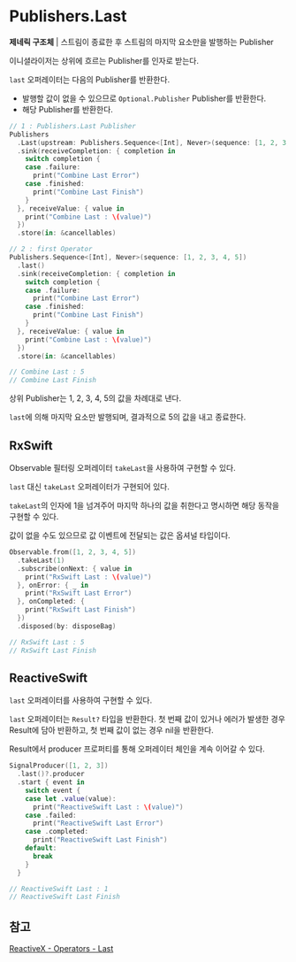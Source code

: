 # Publishers.Last

**제네릭 구조체** | 스트림이 종료한 후 스트림의 마지막 요소만을 발행하는 Publisher

이니셜라이저는 상위에 흐르는 Publisher를 인자로 받는다.

`last` 오퍼레이터는 다음의 Publisher를 반환한다.

- 발행할 값이 없을 수 있으므로 `Optional.Publisher` Publisher를 반환한다.
- 해당 Publisher를 반환한다.

```swift
// 1 : Publishers.Last Publisher
Publishers
  .Last(upstream: Publishers.Sequence<[Int], Never>(sequence: [1, 2, 3, 4, 5]))
  .sink(receiveCompletion: { completion in
    switch completion {
    case .failure:
      print("Combine Last Error")
    case .finished:
      print("Combine Last Finish")
    }
  }, receiveValue: { value in
    print("Combine Last : \(value)")
  })
  .store(in: &cancellables)

// 2 : first Operator
Publishers.Sequence<[Int], Never>(sequence: [1, 2, 3, 4, 5])
  .last()
  .sink(receiveCompletion: { completion in
    switch completion {
    case .failure:
      print("Combine Last Error")
    case .finished:
      print("Combine Last Finish")
    }
  }, receiveValue: { value in
    print("Combine Last : \(value)")
  })
  .store(in: &cancellables)

// Combine Last : 5
// Combine Last Finish
```

상위 Publisher는 1, 2, 3, 4, 5의 값을 차례대로 낸다.

`last`에 의해 마지막 요소만 발행되며, 결과적으로 5의 값을 내고 종료한다.

## RxSwift

Observable 필터링 오퍼레이터 `takeLast`을 사용하여 구현할 수 있다.

`last` 대신 `takeLast` 오퍼레이터가 구현되어 있다.

`takeLast`의 인자에 1을 넘겨주어 마지막 하나의 값을 취한다고 명시하면 해당 동작을 구현할 수 있다.

값이 없을 수도 있으므로 값 이벤트에 전달되는 값은 옵셔널 타입이다.

```swift
Observable.from([1, 2, 3, 4, 5])
  .takeLast(1)
  .subscribe(onNext: { value in
    print("RxSwift Last : \(value)")
  }, onError: { _ in
    print("RxSwift Last Error")
  }, onCompleted: {
    print("RxSwift Last Finish")
  })
  .disposed(by: disposeBag)

// RxSwift Last : 5
// RxSwift Last Finish
```

## ReactiveSwift

`last` 오퍼레이터를 사용하여 구현할 수 있다.

`last` 오퍼레이터는 `Result?` 타입을 반환한다. 첫 번째 값이 있거나 에러가 발생한 경우 Result에 담아 반환하고, 첫 번째 값이 없는 경우 nil을 반환한다.

Result에서 producer 프로퍼티를 통해 오퍼레이터 체인을 계속 이어갈 수 있다.

```swift
SignalProducer([1, 2, 3])
  .last()?.producer
  .start { event in
    switch event {
    case let .value(value):
      print("ReactiveSwift Last : \(value)")
    case .failed:
      print("ReactiveSwift Last Error")
    case .completed:
      print("ReactiveSwift Last Finish")
    default:
      break
    }
  }

// ReactiveSwift Last : 1
// ReactiveSwift Last Finish
```

## 참고

[ReactiveX - Operators - Last](http://reactivex.io/documentation/operators/last.html)